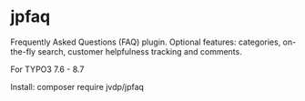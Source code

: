 # jpfaq
Frequently Asked Questions (FAQ) plugin. Optional features: categories, on-the-fly search, customer helpfulness tracking and comments.

For TYPO3 7.6 - 8.7

Install: composer require jvdp/jpfaq